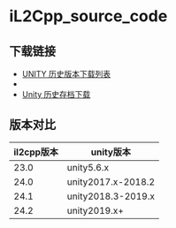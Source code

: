 # iL2Cpp_source_code

## 下载链接

- [UNITY 历史版本下载列表]([https://unity.com/releases/editor/archive](http://1vr.cn/?p=568))
- 
- [Unity 历史存档下载](https://unity.com/releases/editor/archive)


## 版本对比

| il2cpp版本 | unity版本            |
| ---------- | ------------------ |
| 23.0       | unity5.6.x         |
| 24.0       | unity2017.x-2018.2 |
| 24.1       | unity2018.3-2019.x |
| 24.2       | unity2019.x+       |

